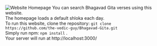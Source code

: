 ![Website Homepage]([https://raw.githubusercontent.com/the-vedic-guy/Bhagavad-Gita/refs/heads/main/Screenshot%2024-12-10%at%1.03.33%PM.png?raw=true](https://github.com/the-vedic-guy/Bhagavad-Gita/blob/d594787240d201974206f08cfede7b95f828954c/Screenshot%202024-12-10%20at%201.03.33%20PM.png?raw=true))
You can search Bhagavad Gita verses using this website. <br>
The homepage loads a default shloka each day. <br>
To run this website, clone the repository: `git clone https://github.com/the-vedic-guy/Bhagavad-Gita.git` <br>
Simply run npm: `npm install` . <br>
Your server will run at http://localhost:3000/
